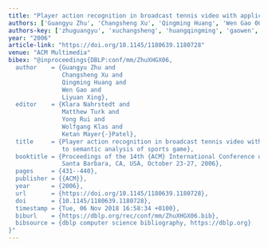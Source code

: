 ```yaml
---
title: "Player action recognition in broadcast tennis video with applications to semantic analysis of sports game"
authors: ['Guangyu Zhu', 'Changsheng Xu', 'Qingming Huang', 'Wen Gao 0001', 'Liyuan Xing']
authors-key: ['zhuguangyu', 'xuchangsheng', 'huangqingming', 'gaowen', 'xingliyuan']
year: "2006"
article-link: "https://doi.org/10.1145/1180639.1180728"
venue: "ACM Multimedia"
bibex: "@inproceedings{DBLP:conf/mm/ZhuXHGX06,
  author    = {Guangyu Zhu and
               Changsheng Xu and
               Qingming Huang and
               Wen Gao and
               Liyuan Xing},
  editor    = {Klara Nahrstedt and
               Matthew Turk and
               Yong Rui and
               Wolfgang Klas and
               Ketan Mayer{-}Patel},
  title     = {Player action recognition in broadcast tennis video with applications
               to semantic analysis of sports game},
  booktitle = {Proceedings of the 14th {ACM} International Conference on Multimedia,
               Santa Barbara, CA, USA, October 23-27, 2006},
  pages     = {431--440},
  publisher = {{ACM}},
  year      = {2006},
  url       = {https://doi.org/10.1145/1180639.1180728},
  doi       = {10.1145/1180639.1180728},
  timestamp = {Tue, 06 Nov 2018 16:58:34 +0100},
  biburl    = {https://dblp.org/rec/conf/mm/ZhuXHGX06.bib},
  bibsource = {dblp computer science bibliography, https://dblp.org}
}"
---
```


